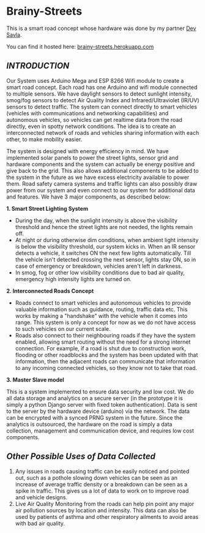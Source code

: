 # Brainy-Streets
This is a smart road concept whose hardware was done by my partner [Dev Savla](https://www.linkedin.com/in/devsavla "Dev Savla").

You can find it hosted here: [brainy-streets.herokuapp.com](https://brainy-streets.herokuapp.com)

## *INTRODUCTION*
Our System uses Arduino Mega and ESP 8266 Wifi module to create a smart road concept. Each road has one Arduino and wifi module connected to multiple sensors. We have daylight sensors to detect sunlight intensity, smog/fog sensors to detect Air Quality Index and Infrared/Ultraviolet (IR/UV) sensors to detect traffic. The system can connect directly to smart vehicles (vehicles with communications and networking capabilities) and autonomous vehicles, so vehicles can get realtime data from the road directly, even in spotty network conditions. The idea is to create an interconnected network of roads and vehicles sharing information with each other, to make mobility easier. 

The system is designed with energy efficiency in mind. We have implemented solar panels to power the street lights, sensor grid and hardware components and the system can actually be energy positive and give back to the grid. This also allows additional components to be added to the system in the future as we have excess electricity available to power them. Road safety camera systems and traffic lights can also possibly draw power from our system and even connect to our system for additional data and features. We have 3 major components, as described below:

**1. Smart Street Lighting System**

- During the day, when the sunlight intensity is above the visibility threshold and hence the street lights are not needed, the lights remain off. 
- At night or during otherwise dim conditions, when ambient light intensity is below the visibility threshold, our system kicks in. When an IR sensor detects a vehicle, it switches ON the next few lights automatically. Till the vehicle isn't detected crossing the next sensor, lights stay ON, so in case of emergency or breakdown, vehicles aren't left in darkness.
- In smog, fog or other low visibility conditions due to bad air quality, emergency high intensity lights are turned on.
	
**2. Interconnected Roads Concept**

- Roads connect to smart vehicles and autonomous vehicles to provide valuable information such as guidance, routing, traffic data etc. This works by making a "handshake" with the vehicle when it comes into range. This system is only a concept for now as we do not have access to such vehicles on our current scale.
- Roads also connect to their neighbouring roads if they have the system enabled, allowing smart routing without the need for a strong internet connection. For example, if a road is shut due to construction work, flooding or other roadblocks and the system has been updated with that information, then the adjacent roads can communicate that information to any incoming connected vehicles, so they know not to take that road.
	
**3. Master Slave model**

This is a system implemented to ensure data security and low cost. We do all data storage and analytics on a secure server (in the prototype it is simply a python Django server with fixed token authentication). Data is sent to the server by the hardware device (arduino) via the network. The data can be encrypted with a synced PRNG system in the future. Since the analytics is outsourced, the hardware on the road is simply a data collection, management and communication device, and requires low cost components.

## *Other Possible Uses of Data Collected*
  1) Any issues in roads causing traffic can be easily noticed and pointed out, such as a pothole slowing down vehicles can be seen as an increase of average traffic density or a breakdown can be seen as a spike in traffic. This gives us a lot of data to work on to improve road and vehicle designs.
  2) Live Air Quality Monitoring from the roads can help pin point any major air pollution sources by location and intensity. This data can also be used by patients of asthma and other respiratory ailments to avoid areas with bad air quality.
